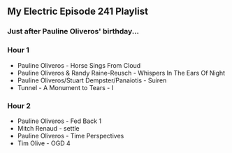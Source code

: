 ## My Electric Episode 241 Playlist
### Just after Pauline Oliveros' birthday...

### Hour 1
* Pauline Oliveros - Horse Sings From Cloud
* Pauline Oliveros & Randy Raine-Reusch - Whispers In The Ears Of Night
* Pauline Oliveros/Stuart Dempster/Panaiotis - Suiren
* Tunnel - A Monument to Tears - I

### Hour 2
* Pauline Oliveros - Fed Back 1
* Mitch Renaud - settle
* Pauline Oliveros - Time Perspectives
* Tim Olive - OGD 4
